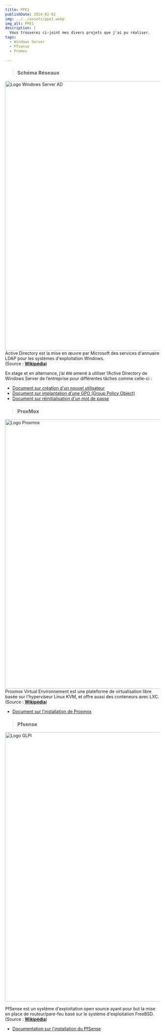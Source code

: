 ```yaml
---
title: PPE1
publishDate: 2024-02-02
img: ../../assets/ppe1.webp
img_alt: PPE1
description: |
  Vous trouverez ci-joint mes divers projets que j'ai pu réaliser.
tags:
  - Windows Server
  - Pfsense
  - Promox
  
---
```

> ### Schéma Réseaux
<img
					width="1553"
					height="873"
					src="../../../assets/Services-réseaux.svg"
					alt="Logo Windows Server AD"
				/>
Active Directory est la mise en œuvre par Microsoft des services d'annuaire LDAP pour les systèmes d'exploitation Windows.
<br>
(Source : <b><a href="https://fr.wikipedia.org/wiki/Active_Directory"
target="_blank">Wikipédia</a></b>)

En stage et en alternance, j’ai été amené à utiliser l’Active Directory de Windows Server de l’entreprise pour différentes tâches comme celle-ci :
- <a href="../assets/.pdf"
target="_blank">Document sur création d'un nouvel utilisateur</a>
- <a href="../assets/.pdf"
target="_blank">Document sur implantation d'une GPO (Group Policy Object)</a> 
- <a href="../assets/.pdf"
target="_blank">Document sur réinitialisation d'un mot de passe</a>

> ### ProxMox
<img
					width="1553"
					height="873"
					src="../../assets/Proxmox-logo.png"
					alt="Logo Proxmox"
				/>
Proxmox Virtual Environnement est une plateforme de virtualisation libre basée sur l'hyperviseur Linux KVM, et offre aussi des conteneurs avec LXC.
<br>
(Source : <b><a href="https://fr.wikipedia.org/wiki/Proxmox_Virtual_Environnement"
target="_blank">Wikipédia</a></b>)

- <a href="../../assets/[PROXMOX] - Installation.pdf"
target="_blank">Document sur l'installation de Proxmox</a>

> ### Pfsense
<img
					width="1553"
					height="873"
					src="../../assets/pfsense-logo.jpg"
					alt="Logo GLPI"
				/>
> 

PfSense est un système d'exploitation open source ayant pour but la mise en place de routeur/pare-feu basé sur le système d'exploitation FreeBSD.
<br>
(Source : <b><a href="https://fr.wikipedia.org/wiki/PfSense"
target="_blank">Wikipédia</a></b>)


- <a href="../../assets/.pdf"
target="_blank">Documentation sur l'installation du PfSense</a>




